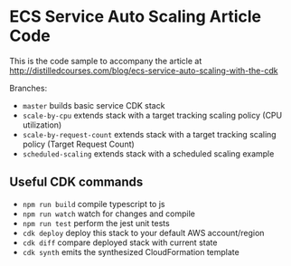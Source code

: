 # ECS Service Auto Scaling Article Code

This is the code sample to accompany the article at http://distilledcourses.com/blog/ecs-service-auto-scaling-with-the-cdk

Branches:

* `master`                  builds basic service CDK stack
* `scale-by-cpu`            extends stack with a target tracking scaling policy (CPU utilization)
* `scale-by-request-count`  extends stack with a target tracking scaling policy (Target Request Count)
* `scheduled-scaling`       extends stack with a scheduled scaling example
## Useful CDK commands

 * `npm run build`   compile typescript to js
 * `npm run watch`   watch for changes and compile
 * `npm run test`    perform the jest unit tests
 * `cdk deploy`      deploy this stack to your default AWS account/region
 * `cdk diff`        compare deployed stack with current state
 * `cdk synth`       emits the synthesized CloudFormation template
